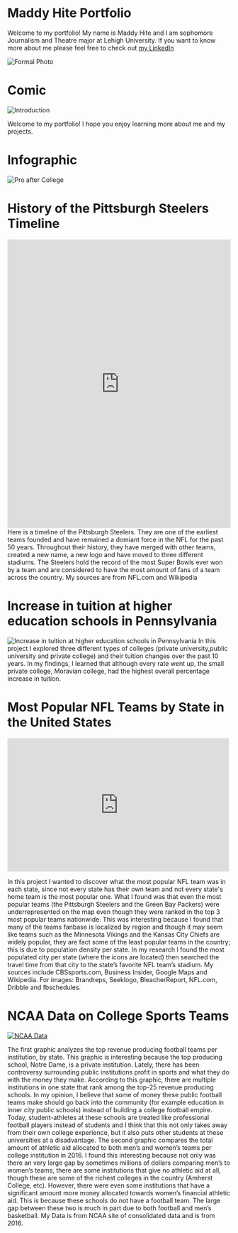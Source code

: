 # Maddy Hite Portfolio 

 Welcome to my portfolio! My name is Maddy Hite and I am sophomore Journalism and Theatre major at Lehigh University. 
If you want to know more about me please feel free to check out [my LinkedIn](https://www.linkedin.com/feed/)

![Formal Photo](https://github.com/MaddyHite/MaddyHite.github.io/blob/master/imageedit_4_8435498449.png?raw=true)

# Comic

![Introduction](https://github.com/MaddyHite/MaddyHite.github.io/blob/master/Screen%20Shot%202018-05-01%20at%2010.09.15%20PM.png?raw=true)

Welcome to my portfolio! I hope you enjoy learning more about me and my projects. 


# Infographic
![Pro after College](https://github.com/MaddyHite/MaddyHite.github.io/blob/master/Chances%20of%20Going%20Pro%20After%20College.png?raw=true)

# History of the Pittsburgh Steelers Timeline

<iframe src='https://cdn.knightlab.com/libs/timeline3/latest/embed/index.html?source=1dUiv4CEpOlvNDrUKl9_w-pvcLxTUO3wMQC72jI0NWW4&font=Default&lang=en&initial_zoom=2&height=650' width='100%' height='650' webkitallowfullscreen mozallowfullscreen allowfullscreen frameborder='0'></iframe>
 Here is a timeline of the Pittsburgh Steelers. They are one of the earliest teams founded and have remained a domiant force in the NFL for the past 50 years. Throughout their history, they have merged with other teams, created a new name, a new logo and have moved to three different stadiums. The Steelers hold the record of the most Super Bowls ever won by a team and are considered to have the most amount of fans of a team across the country. My sources are from NFL.com and Wikipedia  

# Increase in tuition at higher education schools in Pennsylvania
![Increase in tuition at higher education schools in Pennsylvania](https://github.com/MaddyHite/MaddyHite.github.io/blob/master/tuitionchartbuilder.png?raw=true)
 In this project I explored three different types of colleges (private university,public university and private college) and their tuition changes over the past 10 years. In my findings, I learned that although every rate went up, the small private college, Moravian college, had the highest overall percentage increase in tuition.


# Most Popular NFL Teams by State in the United States
<iframe width="500" height="300" scrolling="no" frameborder="no" src="https://fusiontables.google.com/embedviz?q=select+col0+from+1vruPRo0QypH36gu_TD2ubkOhQ-f0VvD_Axp4SrU8&amp;viz=MAP&amp;h=false&amp;lat=40.30716820383361&amp;lng=-90.29721901249997&amp;t=1&amp;z=4&amp;l=col0&amp;y=2&amp;tmplt=2&amp;hml=ONE_COL_LAT_LNG"></iframe>

In this project I wanted to discover what the most popular NFL team was in each state, since not every state has their own team and not every state's home team is the most popular one. What I found was that even the most popular teams (the Pittsburgh Steelers and the Green Bay Packers) were underrepresented on the map even though they were ranked in the top 3 most popular teams nationwide. This was interesting because I found that many of the teams fanbase is localized by region and though it may seem like teams such as the Minnesota Vikings and the Kansas City Chiefs are widely popular, they are fact some of the least popular teams in the country; this is due to population density per state. In my research I found the most populated city per state (where the icons are located) then searched the travel time from that city to the state’s favorite NFL team’s stadium. My sources include CBSsports.com, Business Insider, Google Maps and Wikipedia. For images: Brandreps, Seeklogo, BleacherReport, NFL.com, Dribble and fbschedules. 


# NCAA Data on College Sports Teams 
<div class='tableauPlaceholder' id='viz1525054527089' style='position: relative'><noscript><a href='#'><img alt='NCAA Data ' src='https:&#47;&#47;public.tableau.com&#47;static&#47;images&#47;D8&#47;D8YP33GBF&#47;1_rss.png' style='border: none' /></a></noscript><object class='tableauViz'  style='display:none;'><param name='host_url' value='https%3A%2F%2Fpublic.tableau.com%2F' /> <param name='embed_code_version' value='3' /> <param name='path' value='shared&#47;D8YP33GBF' /> <param name='toolbar' value='yes' /><param name='static_image' value='https:&#47;&#47;public.tableau.com&#47;static&#47;images&#47;D8&#47;D8YP33GBF&#47;1.png' /> <param name='animate_transition' value='yes' /><param name='display_static_image' value='yes' /><param name='display_spinner' value='yes' /><param name='display_overlay' value='yes' /><param name='display_count' value='yes' /><param name='filter' value='publish=yes' /></object></div><script type='text/javascript'>var divElement = document.getElementById('viz1525054527089');var vizElement = divElement.getElementsByTagName('object')[0];                    vizElement.style.width='1016px';vizElement.style.height='991px';var scriptElement = document.createElement('script');scriptElement.src = 'https://public.tableau.com/javascripts/api/viz_v1.js';vizElement.parentNode.insertBefore(scriptElement, vizElement);</script>

The first graphic analyzes the top revenue producing football teams per institution, by state. This graphic is interesting because the top producing school, Notre Dame, is a private institution. Lately, there has been controversy surrounding public institutions profit in sports and what they do with the money they make. According to this graphic, there are multiple institutions in one state that rank among the top-25 revenue producing schools. In my opinion, I believe that some of money these public football teams make should go back into the community (for example education in inner city public schools) instead of building a college football empire. Today, student-athletes at these schools are treated like professional football players instead of students and I think that this not only takes away from their own college experience, but it also puts other students at these universities at a disadvantage. 
The second graphic compares the total amount of athletic aid allocated to both men’s and women’s teams per college institution in 2016. I found this interesting because not only was there an very large gap by sometimes millions of dollars comparing men’s to women’s teams, there are some institutions that give no athletic aid at all, though these are some of the richest colleges in the country (Amherst College, etc). However, there were even some institutions that have a significant amount more money allocated towards women’s financial athletic aid. This is because these schools do not have a football team. The large gap between these two is much in part due to both football and men’s basketball. My Data is from NCAA site of consolidated data and is from 2016. 
